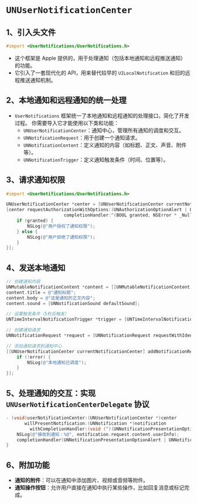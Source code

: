 # `UNUserNotificationCenter`

## 1、引入头文件

```objective-c
#import <UserNotifications/UserNotifications.h>
```

* 这个框架是 Apple 提供的，用于处理通知（包括本地通知和远程推送通知）的功能。
* 它引入了一套现代化的 API，用来替代较早的 `UILocalNotification` 和旧的远程推送通知机制。

## 2、本地通知和远程通知的统一处理

* `UserNotifications` 框架统一了本地通知和远程通知的处理接口，简化了开发过程。
  你需要导入它才能使用以下类和功能：
  - `UNUserNotificationCenter`：通知中心，管理所有通知的调度和交互。
  - `UNNotificationRequest`：用于创建一个通知请求。
  - `UNNotificationContent`：定义通知的内容（如标题、正文、声音、附件等）。
  - `UNNotificationTrigger`：定义通知触发条件（时间、位置等）。

## 3、请求通知权限

```objective-c
#import <UserNotifications/UserNotifications.h>

UNUserNotificationCenter *center = [UNUserNotificationCenter currentNotificationCenter];
[center requestAuthorizationWithOptions:(UNAuthorizationOptionAlert | UNAuthorizationOptionSound | UNAuthorizationOptionBadge)
                      completionHandler:^(BOOL granted, NSError * _Nullable error) {
    if (granted) {
        NSLog(@"用户授权了通知权限");
    } else {
        NSLog(@"用户拒绝了通知权限");
    }
}];
```

## 4、发送本地通知

```objective-c
// 创建通知内容
UNMutableNotificationContent *content = [[UNMutableNotificationContent alloc] init];
content.title = @"通知标题";
content.body = @"这是通知的正文内容";
content.sound = [UNNotificationSound defaultSound];

// 设置触发条件（5秒后触发）
UNTimeIntervalNotificationTrigger *trigger = [UNTimeIntervalNotificationTrigger triggerWithTimeInterval:5 repeats:NO];

// 创建通知请求
UNNotificationRequest *request = [UNNotificationRequest requestWithIdentifier:@"testNotification" content:content trigger:trigger];

// 添加通知请求到通知中心
[[UNUserNotificationCenter currentNotificationCenter] addNotificationRequest:request withCompletionHandler:^(NSError * _Nullable error) {
    if (!error) {
        NSLog(@"本地通知已调度");
    }
}];
```

## 5、处理通知的交互：实现 `UNUserNotificationCenterDelegate` 协议

```objective-c
- (void)userNotificationCenter:(UNUserNotificationCenter *)center 
       willPresentNotification:(UNNotification *)notification 
         withCompletionHandler:(void (^)(UNNotificationPresentationOptions options))completionHandler {
    NSLog(@"接收到通知：%@", notification.request.content.userInfo);
    completionHandler(UNNotificationPresentationOptionAlert | UNNotificationPresentationOptionSound);
}
```

## 6、附加功能

* **通知的附件**：可以在通知中添加图片、视频或音频等附件。
* **通知操作按钮**：允许用户直接在通知中执行某些操作，比如回复消息或标记完成。
